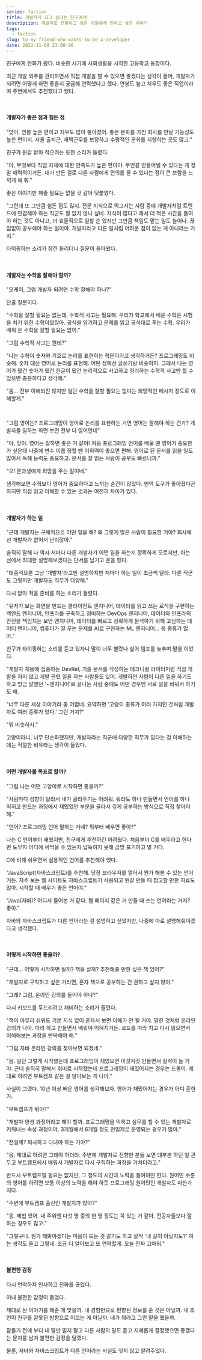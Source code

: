 ```yaml
---
series: faction
title: 개발자가 되고 싶다는 친구에게
description: 개발자로 전향하고 싶은 이들에게 전하고 싶은 이야기
tags:
  - faction
slug: to-my-friend-who-wants-to-be-a-developer
date: 2022-11-09 23:00:00
---
```


친구에게 전화가 왔다. 비슷한 시기에 사회생활을 시작한 고등학교 동창이다.

최근 개발 외주를 관리하면서 직접 개발을 할 수 있으면 좋겠다는 생각이 들어, 개발자가 되려면 어떻게 하면 좋을지 궁금해 연락했다고 했다. 연봉도 높고 처우도 좋은 직업이라며 주변에서도 추천했다고 했다.

<br/>

#### 개발자가 좋은 점과 힘든 점

"맞아. 연봉 높은 편이고 처우도 많이 좋아졌어. 좋은 문화를 가진 회사를 만날 가능성도 높은 편이지. 자율 출퇴근, 재택근무를 보장하고 수평적인 문화를 지향하는 곳도 많고."

친구가 뭔갈 받아 적으려는 듯한 소리가 들렸다.

"아, 무엇보다 직업 자체에 대한 만족도가 높은 편이야. 무언갈 만들어낼 수 있다는 게 정말 매력적이거든. 내가 만든 걸로 다른 사람에게 편의를 줄 수 있다는 점이 큰 보람을 느끼게 해 줘."

좋은 이야기만 해줄 필요는 없을 것 같아 덧붙였다.

"그런데 또 그만큼 힘든 점도 많지. 전문 지식으로 먹고사는 사람 중에 개발자처럼 트렌드에 민감해야 하는 직군도 잘 없지 않나 싶네. 지식이 많다고 해서 더 적은 시간을 들여야 하는 것도 아니고, 더 효율적으로 일할 순 있지만 그만큼 책임도 맡는 일도 늘어나. 끊임없이 공부해야 하는 일이야. 개발자라고 다른 일처럼 어려운 점이 없는 게 아니라는 거지."

타이핑하는 소리가 잠깐 들리더니 질문이 돌아왔다.

<br/>

#### 개발자는 수학을 잘해야 할까?

"오케이, 그럼 개발자 되려면 수학 잘해야 하나?"

단골 질문이다.

"수학을 잘할 필요는 없는데, 수학적 사고는 필요해. 우리가 학교에서 배운 수학은 시험을 치기 위한 수학이었잖아. 공식을 암기하고 문제를 읽고 공식대로 푸는 수학. 우리가 배워 온 수학을 잘할 필요는 없어."

"그럼 수학적 사고는 뭔데?"

"나는 수학이 숫자와 기호로 논리를 표현하는 학문이라고 생각하거든? 프로그래밍도 비슷해. 숫자 대신 영어로 논리를 표현해. 어떤 점에선 글쓰기랑 비슷하지. 그래서 나는 영어가 됐건 숫자가 됐건 한글이 됐건 논리적으로 사고하고 정리하는 수학적 사고만 할 수 있으면 충분하다고 생각해."

"음... 전부 이해되진 않지만 일단 수학을 잘할 필요는 없다는 희망적인 메시지 정도로 이해할게."

<br/>

"그럼 영어는? 프로그래밍이 영어로 논리를 표현하는 거면 영어는 잘해야 하는 건가? 개발자들 일하는 화면 보면 전부 다 영어던데"

"아, 맞아. 영어는 잘하면 좋은 거 같아! 처음 프로그래밍 언어를 배울 땐 영어가 중요한가 싶은데 나중에 변수 이름 정할 땐 어휘력이 좋으면 편해. 영어로 된 문서를 읽을 일도 많아서 독해 능력도 중요하고. 문서를 잘 읽는 사람이 공부도 빠르니까."

"오! 문과생에게 희망을 주는 말이네."

생각해보면 수학보다 영어가 중요하다고 느끼는 순간이 많았다. 번역 도구가 좋아졌다곤 하지만 직접 읽고 이해할 수 있는 것과는 여전히 차이가 있다.

<br/>

#### 개발자가 하는 일

"근데 개발자는 구체적으로 어떤 일을 해? 왜 그렇게 많은 사람이 필요한 거야? 회사에선 개발자가 없어서 난리잖아."

솔직히 말해 나 역시 저마다 다른 개발자가 어떤 일을 하는지 정확하게 모르지만, 아는 선에서 최대한 설명해보겠다는 단서를 남기고 운을 뗐다.

"대중적으론 그냥 '개발자'라고만 설명하지만 저마다 하는 일이 조금씩 달라. 다른 직군도 그렇지만 개발자도 직무가 다양해."

다시 받아 적을 준비를 하는 소리가 들렸다.

"유저가 보는 화면을 만드는 클라이언트 엔지니어, 데이터를 읽고 쓰는 로직을 구현하는 백엔드 엔지니어, 인프라를 구축하고 정비하는 DevOps 엔지니어, 데이터와 인프라의 안전을 책임지는 보안 엔지니어, 데이터를 빠르고 정확하게 분석하기 위해 고심하는 데이터 엔지니어, 컴퓨터가 잘 푸는 문제를 AI로 구현하는 ML 엔지니어... 등 종류가 많아."

친구가 타이핑하는 소리를 듣고 있자니 말이 너무 빨랐나 싶어 템포를 늦추며 말을 이었다.

"개발자 채용에 집중하는 DevRel, 기술 문서를 작성하는 테크니컬 라이터처럼 직접 개발을 하지 않고 개발 관련 일을 하는 사람들도 있어. 개발하던 사람이 다른 일을 하기도 하고 방금 말했던 '~엔지니어'로 끝나는 사람 중에도 어떤 경우엔 서로 일을 바꿔서 하기도 해.

"너무 다른 세상 이야기라 좀 어렵네. 요약하면 '고양이 종류가 여러 가지인 것처럼 개발자도 여러 종류가 있다.' 그런 거지?"

"뭐 비슷하지."

고양이라니. 너무 단순화했지만, 개발자라는 직군에 다양한 직무가 있다는 걸 이해하는 데는 적절한 비유라는 생각이 들었다.

<br/>

#### 어떤 개발자를 목표로 할까?

"그럼 나는 어떤 고양이로 시작하면 좋을까?"

"사람마다 성향이 달라서 내가 골라주기는 어려워. 뭐라도 하나 만들면서 언어를 하나 익히고 만드는 과정에서 재밌었던 부분을 골라서 깊게 공부하는 방식으로 직접 찾아야 해."

"언어? 프로그래밍 언어 말하는 거네? 뭐부터 배우면 좋아?"

나는 C 언어부터 배웠지만, 친구에게 추천하긴 어려웠다. 처음부터 C를 배우라고 한다면 도무지 어디에 써먹을 수 있는지 납득하지 못해 금방 포기하고 말 거다.

C에 비해 쉬우면서 실용적인 언어를 추천해야 했다.

"JavaScript(자바스크립트)를 추천해. 당장 브라우저를 열어서 뭔가 해볼 수 있는 언어거든. 자주 보는 웹 사이트도 자바스크립트가 사용되고 뭔갈 만들 때 참고할 만한 자료도 많아. 시작할 때 배우기 좋은 언어야."

"Java(자바)? 어디서 들어본 거 같다. 웹 페이지 같은 거 만들 때 쓰는 언어라는 거지? 좋아."

자바와 자바스크립트가 다른 언어라는 걸 설명하고 싶었지만, 나중에 따로 설명해줘야겠다고 생각했다.

<br/>

#### 어떻게 시작하면 좋을까?

"근데... 어떻게 시작하면 될까? 책을 살까? 추천해줄 만한 싶은 책 있어?"

"개발자로 구직하고 싶은 거라면, 혼자 책으로 공부하는 건 권하고 싶지 않아."

"그래? 그럼, 온라인 강의를 들어야 하나?"

다시 키보드를 두드리려고 채비하는 소리가 들렸다.

"책이 아무리 쉬워도 기본 지식 없이 혼자서 보면 이해가 안 될 거야. 말한 것처럼 온라인 강의가 나아. 따라 하고 만들면서 배워야 익혀지거든. 코드를 따라 치고 다시 읽으면서 이해해보는 과정을 반복해야 해."

"그럼 자바 온라인 강의를 찾아보면 되겠네."

"응. 일단 그렇게 시작했는데 프로그래밍이 재밌으면 이것저것 만들면서 실력이 늘 거야. 근데 솔직히 말해서 취미로 시작했는데 프로그래밍이 재밌어지는 경우는 드물어. 제대로 하려면 부트캠프 같은 걸 알아보는 게 나아."

사실이 그랬다. 10년 이상 배운 영어를 생각해보자. 영어가 재밌어지는 경우가 어디 흔한가.

"부트캠프가 뭐야?"

"개발자 양성 과정이라고 해야 할까. 프로그래밍을 익히고 실무를 할 수 있는 개발자로 키워내는 속성 과정이야. 3개월에서 6개월 정도 전일제로 운영되는 경우가 많아."

"전일제? 퇴사하고 다녀야 하는 거야?"

"응. 제대로 하려면 그래야 하더라. 주변에 개발자로 전향한 분들 보면 대부분 하던 일 관두고 부트캠프에서 배워서 개발자로 다시 구직하는 과정을 거치더라고."

반드시 부트캠프일 필요는 없지만, 그 정도의 시간과 노력을 들여야만 한다. 원어민 수준의 영어를 하려면 보통 이상의 노력을 해야 하듯 프로그래밍 원어민인 개발자도 마찬가지다.

"주변에 부트캠프 출신인 개발자가 많아?"

"응. 제법 있어. 내 주위엔 다섯 명 중의 한 명 정도는 꼭 있는 거 같아. 전공자들보다 잘하는 경우도 많고."

"그렇구나. 뭔가 해봐야겠다는 마음이 드는 것 같기도 하고 살짝 '내 길이 아닐지도?' 하는 생각도 들고 그렇네. 조금 더 알아보고 또 연락할게. 오늘 진짜 고마워."

<br/>

#### 불편한 감정

다시 연락하자 인사하고 전화를 끊었다.

이내 불편한 감정이 들었다.

제대로 된 이야기를 해준 게 맞을까. 내 경험만으로 편향된 정보를 준 것은 아닐까. 내 조언이 친구를 잘못된 방향으로 이끄는 게 아닐까. 내가 뭐라고 그런 말을 했을까.

잠들기 전에 부디 내 말만 믿지 말고 다른 사람의 말도 듣고 지혜롭게 결정했으면 좋겠다는 문자를 남겨 불편한 감정을 달랬다.

물론, 자바와 자바스크립트가 다른 언어라는 사실도 잊지 않고 알려주었다.
